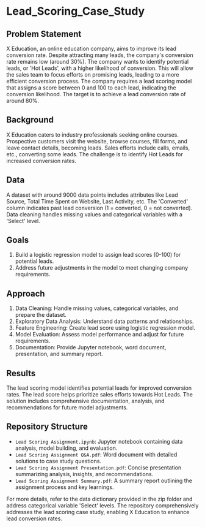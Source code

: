 # Lead_Scoring_Case_Study

## Problem Statement
X Education, an online education company, aims to improve its lead conversion rate. Despite attracting many leads, the company's conversion rate remains low (around 30%). The company wants to identify potential leads, or 'Hot Leads', with a higher likelihood of conversion. This will allow the sales team to focus efforts on promising leads, leading to a more efficient conversion process. The company requires a lead scoring model that assigns a score between 0 and 100 to each lead, indicating the conversion likelihood. The target is to achieve a lead conversion rate of around 80%.

## Background
X Education caters to industry professionals seeking online courses. Prospective customers visit the website, browse courses, fill forms, and leave contact details, becoming leads. Sales efforts include calls, emails, etc., converting some leads. The challenge is to identify Hot Leads for increased conversion rates.

## Data
A dataset with around 9000 data points includes attributes like Lead Source, Total Time Spent on Website, Last Activity, etc. The 'Converted' column indicates past lead conversion (1 = converted, 0 = not converted). Data cleaning handles missing values and categorical variables with a 'Select' level.

## Goals
1. Build a logistic regression model to assign lead scores (0-100) for potential leads.
2. Address future adjustments in the model to meet changing company requirements.

## Approach
1. Data Cleaning: Handle missing values, categorical variables, and prepare the dataset.
2. Exploratory Data Analysis: Understand data patterns and relationships.
3. Feature Engineering: Create lead score using logistic regression model.
4. Model Evaluation: Assess model performance and adjust for future requirements.
5. Documentation: Provide Jupyter notebook, word document, presentation, and summary report.

## Results
The lead scoring model identifies potential leads for improved conversion rates. The lead score helps prioritize sales efforts towards Hot Leads. The solution includes comprehensive documentation, analysis, and recommendations for future model adjustments.

## Repository Structure
- `Lead Scoring Assignment.ipynb`: Jupyter notebook containing data analysis, model building, and evaluation.
- `Lead Scoring Assignment Q&A.pdf`: Word document with detailed solutions to case study questions.
- `Lead Scoring Assignment Presentation.pdf`: Concise presentation summarizing analysis, insights, and recommendations.
- `Lead Scoring Assignment Summary.pdf`: A summary report outlining the assignment process and key learnings.

For more details, refer to the data dictionary provided in the zip folder and address categorical variable 'Select' levels. The repository comprehensively addresses the lead scoring case study, enabling X Education to enhance lead conversion rates.
